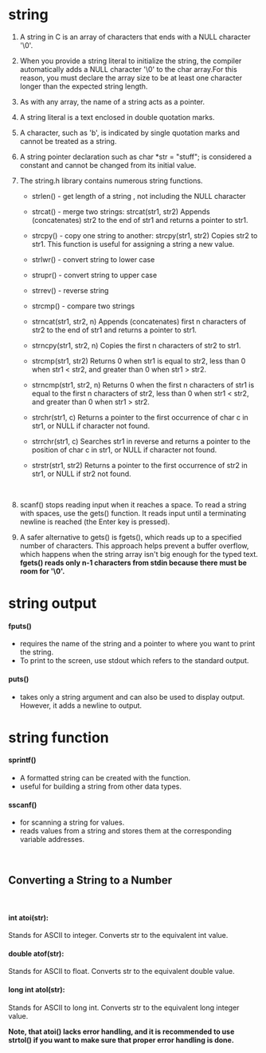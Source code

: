 # string

1. A string in C is an array of characters that ends with a NULL character '\0'. 

2. When you provide a string literal to initialize the string, the compiler automatically adds a NULL character '\0' to the char array.For this reason, you must declare the array size to be at least one character longer than the expected string length.

3. As with any array, the name of a string acts as a pointer.

4. A string literal is a text enclosed in double quotation marks.

5. A character, such as 'b', is indicated by single quotation marks and cannot be treated as a string.

6. A string pointer declaration such as char *str = "stuff"; is considered a constant and cannot be changed from its initial value.

7. The string.h library contains numerous string functions. 


    - strlen() - get length of a string , not including the NULL character

    - strcat() - merge two strings:
    strcat(str1, str2) Appends (concatenates) str2 to the end of str1 and returns a pointer to str1.



    - strcpy() - copy one string to another:
    strcpy(str1, str2) Copies str2 to str1. This function is useful for assigning a string a new value.

    - strlwr() - convert string to lower case

    - strupr() - convert string to upper case

    - strrev() - reverse string

    - strcmp() - compare two strings

    - strncat(str1, str2, n) Appends (concatenates) first n characters of str2 to the end of str1 and returns a pointer to str1.

    - strncpy(str1, str2, n) Copies the first n characters of str2 to str1.

    - strcmp(str1, str2) Returns 0 when str1 is equal to str2, less than 0 when str1 < str2, and greater than 0 when str1 > str2.

    - strncmp(str1, str2, n) Returns 0 when the first n characters of str1 is equal to the first n characters of str2, less than 0 when str1 < str2, and greater than 0 when str1 > str2.

    - strchr(str1, c) Returns a pointer to the first occurrence of char c in str1, or NULL if character not found.

    - strrchr(str1, c) Searches str1 in reverse and returns a pointer to the position of char c in str1, or NULL if character not found.

    - strstr(str1, str2) Returns a pointer to the first occurrence of str2 in str1, or NULL if str2 not found.
<br>

8. scanf() stops reading input when it reaches a space. To read a string with spaces, use the gets() function. It reads input until a terminating newline is reached (the Enter key is pressed).

9. A safer alternative to gets() is fgets(), which reads up to a specified number of characters. This approach helps prevent a buffer overflow, which happens when the string array isn't big enough for the typed text.
**fgets() reads only n-1 characters from stdin because there must be room for '\0'.**

# string output

#### fputs()
- requires the name of the string and a pointer to where you want to print the string.
- To print to the screen, use stdout which refers to the standard output. 

#### puts()
- takes only a string argument and can also be used to display output. However, it adds a newline to output.

# string function
#### sprintf() 
- A formatted string can be created with the function.
- useful for building a string from other data types.
#### sscanf()
- for scanning a string for values. 
- reads values from a string and stores them at the corresponding variable addresses.
<br>

## Converting a String to a Number 
<br>

#### int atoi(str):
  Stands for ASCII to integer. Converts str to the equivalent int value.
 
 #### double atof(str):
 Stands for ASCII to float. Converts str to the equivalent double value.

#### long int atol(str):
 Stands for ASCII to long int. Converts str to the equivalent long integer value.


 **Note, that atoi() lacks error handling, and it is recommended to use strtol() if you want to make sure that proper error handling is done.**